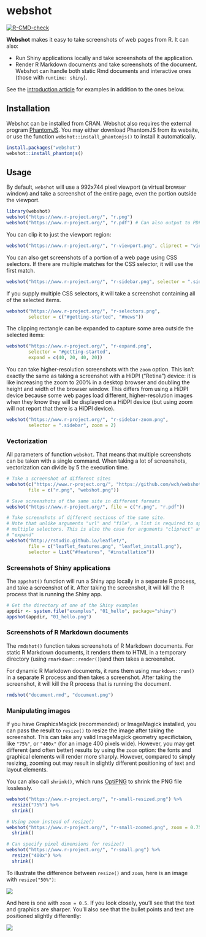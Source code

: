 
# webshot

<!-- badges: start -->

[![R-CMD-check](https://github.com/wch/webshot/workflows/R-CMD-check/badge.svg)](https://github.com/wch/webshot/actions)
<!-- badges: end -->

**Webshot** makes it easy to take screenshots of web pages from R. It
can also:

- Run Shiny applications locally and take screenshots of the
  application.
- Render R Markdown documents and take screenshots of the document.
  Webshot can handle both static Rmd documents and interactive ones
  (those with `runtime: shiny`).

See the [introduction
article](https://wch.github.io/webshot/articles/intro.html) for examples
in addition to the ones below.

## Installation

Webshot can be installed from CRAN. Webshot also requires the external
program [PhantomJS](https://phantomjs.org/). You may either download
PhantomJS from its website, or use the function
`webshot::install_phantomjs()` to install it automatically.

``` r
install.packages("webshot")
webshot::install_phantomjs()
```

## Usage

By default, `webshot` will use a 992x744 pixel viewport (a virtual
browser window) and take a screenshot of the entire page, even the
portion outside the viewport.

``` r
library(webshot)
webshot("https://www.r-project.org/", "r.png")
webshot("https://www.r-project.org/", "r.pdf") # Can also output to PDF
```

You can clip it to just the viewport region:

``` r
webshot("https://www.r-project.org/", "r-viewport.png", cliprect = "viewport")
```

You can also get screenshots of a portion of a web page using CSS
selectors. If there are multiple matches for the CSS selector, it will
use the first match.

``` r
webshot("https://www.r-project.org/", "r-sidebar.png", selector = ".sidebar")
```

If you supply multiple CSS selectors, it will take a screenshot
containing all of the selected items.

``` r
webshot("https://www.r-project.org/", "r-selectors.png",
        selector = c("#getting-started", "#news"))
```

The clipping rectangle can be expanded to capture some area outside the
selected items:

``` r
webshot("https://www.r-project.org/", "r-expand.png",
        selector = "#getting-started",
        expand = c(40, 20, 40, 20))
```

You can take higher-resolution screenshots with the `zoom` option. This
isn’t exactly the same as taking a screenshot with a HiDPI (“Retina”)
device: it is like increasing the zoom to 200% in a desktop browser and
doubling the height and width of the browser window. This differs from
using a HiDPI device because some web pages load different,
higher-resolution images when they know they will be displayed on a
HiDPI device (but using zoom will not report that there is a HiDPI
device).

``` r
webshot("https://www.r-project.org/", "r-sidebar-zoom.png",
        selector = ".sidebar", zoom = 2)
```

### Vectorization

All parameters of function `webshot`. That means that multiple
screenshots can be taken with a single command. When taking a lot of
screenshots, vectorization can divide by 5 the execution time.

``` r
# Take a screenshot of different sites
webshot(c("https://www.r-project.org/", "https://github.com/wch/webshot"),
        file = c("r.png", "webshot.png"))

# Save screenshots of the same site in different formats
webshot("https://www.r-project.org/", file = c("r.png", "r.pdf"))

# Take screenshots of different sections of the same site.
# Note that unlike arguments "url" and "file", a list is required to specify
# multiple selectors. This is also the case for arguments "cliprect" and
# "expand"
webshot("http://rstudio.github.io/leaflet/",
        file = c("leaflet_features.png", "leaflet_install.png"),
        selector = list("#features", "#installation"))
```

### Screenshots of Shiny applications

The `appshot()` function will run a Shiny app locally in a separate R
process, and take a screenshot of it. After taking the screenshot, it
will kill the R process that is running the Shiny app.

``` r
# Get the directory of one of the Shiny examples
appdir <- system.file("examples", "01_hello", package="shiny")
appshot(appdir, "01_hello.png")
```

### Screenshots of R Markdown documents

The `rmdshot()` function takes screenshots of R Markdown documents. For
static R Markdown documents, it renders them to HTML in a temporary
directory (using `rmarkdown::render()`)and then takes a screenshot.

For dynamic R Markdown documents, it runs them using `rmarkdown::run()`
in a separate R process and then takes a screenshot. After taking the
screenshot, it will kill the R process that is running the document.

``` r
rmdshot("document.rmd", "document.png")
```

### Manipulating images

If you have GraphicsMagick (recommended) or ImageMagick installed, you
can pass the result to `resize()` to resize the image after taking the
screenshot. This can take any valid ImageMagick geometry specifictaion,
like `"75%"`, or `"400x"` (for an image 400 pixels wide). However, you
may get different (and often better) results by using the `zoom` option:
the fonts and graphical elements will render more sharply. However,
compared to simply resizing, zooming out may result in slightly
different positioning of text and layout elements.

You can also call `shrink()`, which runs
[OptiPNG](https://optipng.sourceforge.net/) to shrink the PNG file
losslessly.

``` r
webshot("https://www.r-project.org/", "r-small-resized.png") %>%
  resize("75%") %>%
  shrink()

# Using zoom instead of resize()
webshot("https://www.r-project.org/", "r-small-zoomed.png", zoom = 0.75) %>%
  shrink()

# Can specify pixel dimensions for resize()
webshot("https://www.r-project.org/", "r-small.png") %>%
  resize("400x") %>%
  shrink()
```

To illustrate the difference between `resize()` and `zoom`, here is an
image with `resize("50%")`:

![](man/figures/r-small-resized.png)

And here is one with `zoom = 0.5`. If you look closely, you’ll see that
the text and graphics are sharper. You’ll also see that the bullet
points and text are positioned slightly differently:

![](man/figures/r-small-zoomed.png)
